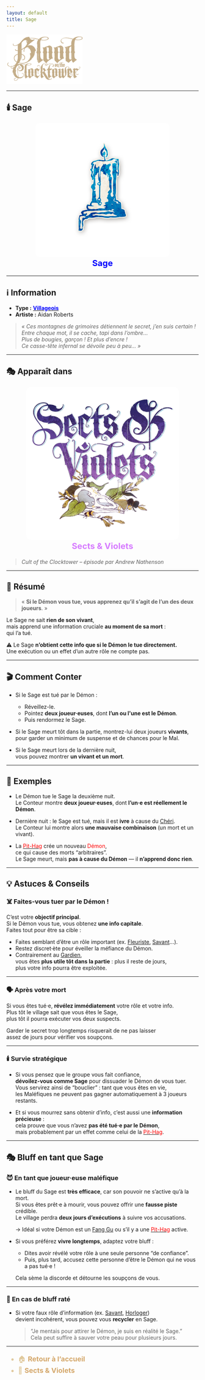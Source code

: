 ```yaml
---
layout: default
title: Sage
---
```


<!-- 🔷 Logo en haut à gauche -->
<p align="left">
  <a href="/botc-fr-bambi/">
    <img src="../images/logo.png" alt="Accueil BotC FR" width="200">
  </a>
</p>

---

## 🕯️ Sage

<div style="text-align:center; margin: 20px 0;">
  <a href="./sage.html" style="text-decoration:none;">
    <img src="../images/Icon_sage.png" alt="Sage" width="350" style="border-radius:8px;">
    <br>
    <span style="color:blue; font-weight:bold; font-size:22px;">Sage</span>
  </a>
</div>

---

## ℹ️ Information  

- **Type :** [<span style="color:blue;">**Villageois**</span>](../villageois.md)  
- **Artiste :** Aidan Roberts  
> *« Ces montagnes de grimoires détiennent le secret, j’en suis certain !  
Entre chaque mot, il se cache, tapi dans l’ombre…  
Plus de bougies, garçon ! Et plus d’encre !  
Ce casse-tête infernal se dévoile peu à peu… »*

---

## 🎭 Apparaît dans  

<div style="text-align:center; margin: 20px 0;">
  <a href="../sv.html" style="text-decoration:none;">
    <img src="../images/Logo_sects_and_violets.png" alt="Sects & Violets" width="400" style="border-radius:12px;">
    <br>
    <span style="color:#d67bff; font-weight:bold; font-size:22px;">Sects & Violets</span>
  </a>
</div>

> *Cult of the Clocktower – épisode par Andrew Nathenson*

---

## 📖 Résumé  

> « **Si le Démon vous tue, vous apprenez qu’il s’agit de l’un des deux joueurs**. »

Le Sage ne sait **rien de son vivant**,  
mais apprend une information cruciale **au moment de sa mort** :  
qui l’a tué.

⚠️ Le Sage **n’obtient cette info que si le Démon le tue directement.**  
Une exécution ou un effet d’un autre rôle ne compte pas.

---

## 🎬 Comment Conter  

- Si le Sage est tué par le Démon :  
  - Réveillez-le.  
  - Pointez **deux joueur·euses**, dont **l’un ou l'une est le Démon**.  
  - Puis rendormez le Sage.  

- Si le Sage meurt tôt dans la partie, montrez-lui deux joueurs **vivants**,  
  pour garder un minimum de suspense et de chances pour le Mal.  

- Si le Sage meurt lors de la dernière nuit,  
  vous pouvez montrer **un vivant et un mort**.  

---

## 🧾 Exemples  

- Le Démon tue le Sage la deuxième nuit.  
  Le Conteur montre **deux joueur·euses**, dont **l’un·e est réellement le Démon**.  

- Dernière nuit : le Sage est tué, mais il est **ivre** à cause du [Chéri](cheri.md).  
  Le Conteur lui montre alors **une mauvaise combinaison** (un mort et un vivant).  

- La [<span style="color:red">Pit-Hag</span>](pithag.md) crée un nouveau <span style="color:red">Démon</span>,  
  ce qui cause des morts “arbitraires”.  
  Le Sage meurt, mais **pas à cause du Démon** — il **n’apprend donc rien**.  

---

## 💡 Astuces & Conseils  

### ☠️ Faites-vous tuer par le Démon !
C’est votre **objectif principal**.  
Si le Démon vous tue, vous obtenez **une info capitale**.  
Faites tout pour être sa cible :  

- Faites semblant d’être un rôle important (ex. [Fleuriste](fleuriste.md), [Savant](savant.md)…).  
- Restez discret·ète pour éveiller la méfiance du Démon.  
- Contrairement au [Gardien](../tb_roles/gardien.md),  
  vous êtes **plus utile tôt dans la partie** : plus il reste de jours,  
  plus votre info pourra être exploitée.

---

### 🗣️ Après votre mort
Si vous êtes tué·e, **révélez immédiatement** votre rôle et votre info.  
Plus tôt le village sait que vous êtes le Sage,  
plus tôt il pourra exécuter vos deux suspects.  

Garder le secret trop longtemps risquerait de ne pas laisser  
assez de jours pour vérifier vos soupçons.

---

### 🕯️ Survie stratégique
- Si vous pensez que le groupe vous fait confiance,  
  **dévoilez-vous comme Sage** pour dissuader le Démon de vous tuer.  
  Vous servirez ainsi de “bouclier” : tant que vous êtes en vie,  
  les Maléfiques ne peuvent pas gagner automatiquement à 3 joueurs restants.  

- Et si vous mourrez sans obtenir d’info, c’est aussi une **information précieuse** :  
  cela prouve que vous n’avez **pas été tué·e par le Démon**,  
  mais probablement par un effet comme celui de la [<span style="color:red">Pit-Hag</span>](pithag.md).

---

## 🎭 Bluff en tant que Sage  

### 😈 En tant que joueur·euse maléfique
- Le bluff du Sage est **très efficace**, car son pouvoir ne s’active qu’à la mort.  
  Si vous êtes prêt·e à mourir, vous pouvez offrir une **fausse piste** crédible.  
  Le village perdra **deux jours d’exécutions** à suivre vos accusations.  

  → Idéal si votre Démon est un [Fang Gu](fanggu.md) ou s’il y a une [<span style="color:red">Pit-Hag</span>](pithag.md) active.  

- Si vous préférez **vivre longtemps**, adaptez votre bluff :  
  - Dites avoir révélé votre rôle à une seule personne “de confiance”.  
  - Puis, plus tard, accusez cette personne d’être le Démon qui ne vous a pas tué·e !  

  Cela sème la discorde et détourne les soupçons de vous.  

---

### 🧩 En cas de bluff raté
- Si votre faux rôle d’information (ex. [Savant](savant.md), [Horloger](horloger.md))  
  devient incohérent, vous pouvez vous **recycler** en Sage.  
  > “Je mentais pour attirer le Démon, je suis en réalité le Sage.”  
  Cela peut suffire à sauver votre peau pour plusieurs jours.

---

<ul style="color:#e0c99d; font-size:18px; line-height:1.7;">
  <li>🏠 <a href="../index.html" style="color:#d4a76a; font-weight:bold; text-decoration:none;">Retour à l’accueil</a></li>
  <li>🌸 <a href="../sv.html" style="color:#d4a76a; font-weight:bold; text-decoration:none;">Sects & Violets</a></li>
</ul>
